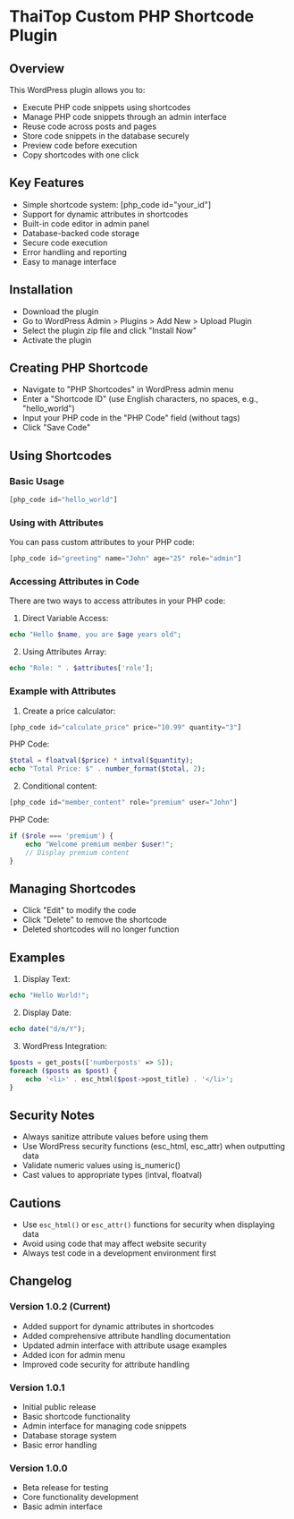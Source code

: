 # ThaiTop Custom PHP Shortcode Plugin

## Overview
This WordPress plugin allows you to:
- Execute PHP code snippets using shortcodes
- Manage PHP code snippets through an admin interface
- Reuse code across posts and pages
- Store code snippets in the database securely
- Preview code before execution
- Copy shortcodes with one click

## Key Features
- Simple shortcode system: [php_code id="your_id"]
- Support for dynamic attributes in shortcodes
- Built-in code editor in admin panel
- Database-backed code storage
- Secure code execution
- Error handling and reporting
- Easy to manage interface

## Installation
- Download the plugin
- Go to WordPress Admin > Plugins > Add New > Upload Plugin 
- Select the plugin zip file and click "Install Now"
- Activate the plugin

## Creating PHP Shortcode
- Navigate to "PHP Shortcodes" in WordPress admin menu
- Enter a "Shortcode ID" (use English characters, no spaces, e.g., "hello_world")
- Input your PHP code in the "PHP Code" field (without <?php ?> tags)
- Click "Save Code"

## Using Shortcodes

### Basic Usage
```php
[php_code id="hello_world"]
```

### Using with Attributes
You can pass custom attributes to your PHP code:
```php
[php_code id="greeting" name="John" age="25" role="admin"]
```

### Accessing Attributes in Code
There are two ways to access attributes in your PHP code:

1. Direct Variable Access:
```php
echo "Hello $name, you are $age years old";
```

2. Using Attributes Array:
```php
echo "Role: " . $attributes['role'];
```

### Example with Attributes
1. Create a price calculator:
```php
[php_code id="calculate_price" price="10.99" quantity="3"]
```

PHP Code:
```php
$total = floatval($price) * intval($quantity);
echo "Total Price: $" . number_format($total, 2);
```

2. Conditional content:
```php
[php_code id="member_content" role="premium" user="John"]
```

PHP Code:
```php
if ($role === 'premium') {
    echo "Welcome premium member $user!";
    // Display premium content
}
```

## Managing Shortcodes
- Click "Edit" to modify the code
- Click "Delete" to remove the shortcode
- Deleted shortcodes will no longer function

## Examples

1. Display Text:
```php
echo "Hello World!";
```

2. Display Date:
```php
echo date("d/m/Y");
```

3. WordPress Integration:
```php
$posts = get_posts(['numberposts' => 5]);
foreach ($posts as $post) {
    echo '<li>' . esc_html($post->post_title) . '</li>';
}
```

## Security Notes
- Always sanitize attribute values before using them
- Use WordPress security functions (esc_html, esc_attr) when outputting data
- Validate numeric values using is_numeric()
- Cast values to appropriate types (intval, floatval)

## Cautions
- Use `esc_html()` or `esc_attr()` functions for security when displaying data
- Avoid using code that may affect website security
- Always test code in a development environment first

## Changelog

### Version 1.0.2 (Current)
- Added support for dynamic attributes in shortcodes
- Added comprehensive attribute handling documentation
- Updated admin interface with attribute usage examples
- Added icon for admin menu
- Improved code security for attribute handling

### Version 1.0.1
- Initial public release
- Basic shortcode functionality
- Admin interface for managing code snippets
- Database storage system
- Basic error handling

### Version 1.0.0
- Beta release for testing
- Core functionality development
- Basic admin interface
